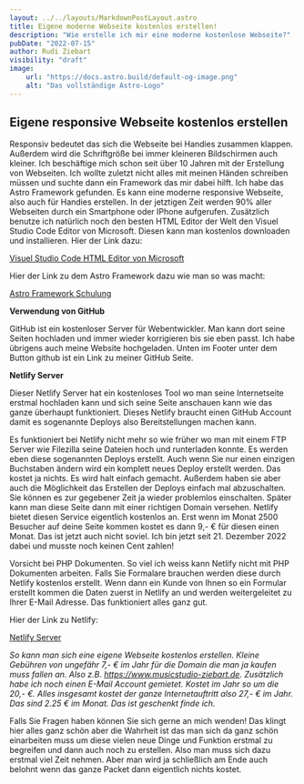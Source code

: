 ```yaml
---
layout: ../../layouts/MarkdownPostLayout.astro
title: Eigene moderne Webseite kostenlos erstellen!
description: "Wie erstelle ich mir eine moderne kostenlose Webseite?"
pubDate: "2022-07-15"
author: Rudi Ziebart
visibility: "draft"
image:
    url: "https://docs.astro.build/default-og-image.png"
    alt: "Das vollständige Astro-Logo"
---
```

## Eigene responsive Webseite kostenlos erstellen

<p>Responsiv bedeutet das sich die Webseite bei Handies zusammen klappen. Außerdem wird die Schriftgröße bei immer kleineren Bildschirmen auch kleiner. Ich beschäftige mich schon seit über 10 Jahren mit der Erstellung von Webseiten. Ich wollte zuletzt nicht alles mit meinen Händen schreiben müssen und suchte dann ein Framework das mir dabei hilft. Ich habe das Astro Framework gefunden. Es kann eine moderne responsive Webseite, also auch für Handies erstellen. In der jetztigen Zeit werden 90% aller Webseiten durch ein Smartphone oder IPhone aufgerufen. Zusätzlich benutze ich natürlich noch den besten HTML Editor der Welt den Visuel Studio Code Editor von Microsoft. Diesen kann man kostenlos downloaden und installieren. Hier der Link dazu:</p>

<a
    href="https://code.visualstudio.com"
    class="normal-links"
    >Visuel Studio Code HTML Editor von Microsoft
</a>

<p>Hier der Link zu dem Astro Framework dazu wie man so was macht:</p>

<a
    href="https://docs.astro.build/de/tutorial/2-pages/1"
    class="normal-links"
    >Astro Framework Schulung
</a>

**Verwendung von GitHub**
<p>GitHub ist ein kostenloser Server für Webentwickler. Man kann dort seine Seiten hochladen und immer wieder korrigieren bis sie eben passt. Ich habe übrigens auch meine Website hochgeladen. Unten im Footer unter dem Button github ist ein Link zu meiner GitHub Seite.</p>

**Netlify Server**
<p>Dieser Netlify Server hat ein kostenloses Tool wo man seine Internetseite erstmal hochladen kann und sich seine Seite anschauen kann wie das ganze überhaupt funktioniert. Dieses Netlify braucht einen GitHub Account damit es sogenannte Deploys also Bereitstellungen machen kann.</p>
<p>Es funktioniert bei Netlify nicht mehr so wie früher wo man mit einem FTP Server wie Filezilla seine Dateien hoch und runterladen konnte. Es werden eben diese sogenannten Deploys erstellt. Auch wenn Sie nur einen einzigen Buchstaben ändern wird ein komplett neues Deploy erstellt werden. Das kostet ja nichts. Es wird halt einfach gemacht. Außerdem haben sie aber auch die Möglichkeit das Erstellen der Deploys einfach mal abzuschalten. Sie können es zur gegebener Zeit ja wieder problemlos einschalten. Später kann man diese Seite dann mit einer richtigen Domain versehen. Netlify bietet diesen Service eigentlich kostenlos an. Erst wenn im Monat 2500 Besucher auf deine Seite kommen kostet es dann 9,- € für diesen einen Monat. Das ist jetzt auch nicht soviel. Ich bin jetzt seit 21. Dezember 2022 dabei und musste noch keinen Cent zahlen!</p>
<p>Vorsicht bei PHP Dokumenten. So viel ich weiss kann Netlify nicht mit PHP Dokumenten arbeiten. Falls Sie Formalare brauchen werden diese durch Netlify kostenlos erstellt. Wenn dann ein Kunde von Ihnen so ein Formular erstellt kommen die Daten zuerst in Netlify an und werden weitergeleitet zu Ihrer E-Mail Adresse. Das funktioniert alles ganz gut.
</p>
<p>Hier der Link zu Netlify:</p>

<a
    href="https://www.netlify.com"
    class="normal-links"
    >Netlify Server
</a>

*So kann man sich eine eigene Webseite kostenlos erstellen. Kleine Gebühren von ungefähr 7,- € im Jahr für die Domain die man ja kaufen muss fallen an. Also z.B. https://www.musicstudio-ziebart.de. Zusätzlich habe ich noch einen E-Mail Account gemietet. Kostet im Jahr so um die 20,- €. Alles insgesamt kostet der ganze Internetauftritt also 27,- € im Jahr. Das sind 2.25 € im Monat. Das ist geschenkt finde ich.*

<p>Falls Sie Fragen haben können Sie sich gerne an mich wenden! Das klingt hier alles ganz schön aber die Wahrheit ist das man sich da ganz schön einarbeiten muss um diese vielen neue Dinge und Funktion erstmal zu begreifen und dann auch noch zu erstellen. Also man muss sich dazu erstmal viel Zeit nehmen. Aber man wird ja schließlich am Ende auch belohnt wenn das ganze Packet dann eigentlich nichts kostet.</p>

